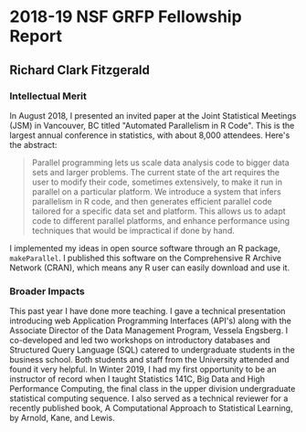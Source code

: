 # 2018-19 NSF GRFP Fellowship Report

## Richard Clark Fitzgerald


### Intellectual Merit

In August 2018, I presented an invited paper at the Joint Statistical Meetings (JSM) in Vancouver, BC titled "Automated Parallelism in R Code".
This is the largest annual conference in statistics, with about 8,000 attendees.
Here's the abstract:

> Parallel programming lets us scale data analysis code to bigger data sets and larger problems.
> The current state of the art requires the user to modify their code, sometimes extensively, to make it run in parallel on a particular platform.
> We introduce a system that infers parallelism in R code, and then generates efficient parallel code tailored for a specific data set and platform.
> This allows us to adapt code to different parallel platforms, and enhance performance using techniques that would be impractical if done by hand.

I implemented my ideas in open source software through an R package, `makeParallel`.
I published this software on the Comprehensive R Archive Network (CRAN), which means any R user can easily download and use it.


### Broader Impacts

This past year I have done more teaching.
I gave a technical presentation introducing web Application Programming Interfaces (API's) along with the Associate Director of the Data Management Program, Vessela Engsberg.
I co-developed and led two workshops on introductory databases and Structured Query Language (SQL) catered to undergraduate students in the business school.
Both students and staff from the University attended and found it very helpful.
In Winter 2019, I had my first opportunity to be an instructor of record when I taught Statistics 141C, Big Data and High Performance Computing, the final class in the upper division undergraduate statistical computing sequence.
I also served as a technical reviewer for a recently published book, A Computational Approach to Statistical Learning, by Arnold, Kane, and Lewis.

